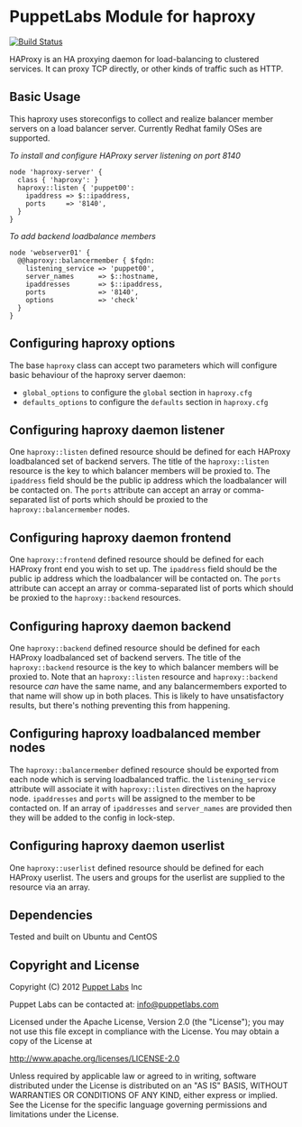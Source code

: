 PuppetLabs Module for haproxy
=============================

[![Build Status](https://travis-ci.org/puppetlabs/puppetlabs-haproxy.svg?branch=master)](https://travis-ci.org/puppetlabs/puppetlabs-haproxy)

HAProxy is an HA proxying daemon for load-balancing to clustered services. It
can proxy TCP directly, or other kinds of traffic such as HTTP.

Basic Usage
-----------

This haproxy uses storeconfigs to collect and realize balancer member servers
on a load balancer server. Currently Redhat family OSes are supported.

*To install and configure HAProxy server listening on port 8140*

```puppet
node 'haproxy-server' {
  class { 'haproxy': }
  haproxy::listen { 'puppet00':
    ipaddress => $::ipaddress,
    ports     => '8140',
  }
}
```

*To add backend loadbalance members*

```puppet
node 'webserver01' {
  @@haproxy::balancermember { $fqdn:
    listening_service => 'puppet00',
    server_names      => $::hostname,
    ipaddresses       => $::ipaddress,
    ports             => '8140',
    options           => 'check'
  }
}
```

Configuring haproxy options
---------------------------

The base `haproxy` class can accept two parameters which will configure basic
behaviour of the haproxy server daemon:

- `global_options` to configure the `global` section in `haproxy.cfg`
- `defaults_options` to configure the `defaults` section in `haproxy.cfg`

Configuring haproxy daemon listener
-----------------------------------

One `haproxy::listen` defined resource should be defined for each HAProxy loadbalanced set of backend servers. The title of the `haproxy::listen` resource is the key to which balancer members will be proxied to. The `ipaddress` field should be the public ip address which the loadbalancer will be contacted on. The `ports` attribute can accept an array or comma-separated list of ports which should be proxied to the `haproxy::balancermember` nodes.

Configuring haproxy daemon frontend
-----------------------------------

One `haproxy::frontend` defined resource should be defined for each HAProxy front end you wish to set up. The `ipaddress` field should be the public ip address which the loadbalancer will be contacted on. The `ports` attribute can accept an array or comma-separated list of ports which should be proxied to the `haproxy::backend` resources.

Configuring haproxy daemon backend
----------------------------------

One `haproxy::backend` defined resource should be defined for each HAProxy loadbalanced set of backend servers. The title of the `haproxy::backend` resource is the key to which balancer members will be proxied to. Note that an `haproxy::listen` resource and `haproxy::backend` resource *can* have the same name, and any balancermembers exported to that name will show up in both places. This is likely to have unsatisfactory results, but there's nothing preventing this from happening.

Configuring haproxy loadbalanced member nodes
---------------------------------------------

The `haproxy::balancermember` defined resource should be exported from each node
which is serving loadbalanced traffic. the `listening_service` attribute will
associate it with `haproxy::listen` directives on the haproxy node.
`ipaddresses` and `ports` will be assigned to the member to be contacted on. If an array of `ipaddresses` and `server_names` are provided then they will be added to the config in lock-step.

Configuring haproxy daemon userlist
-----------------------------------

One `haproxy::userlist` defined resource should be defined for each HAProxy userlist.
The users and groups for the userlist are supplied to the resource via an array.

Dependencies
------------

Tested and built on Ubuntu and CentOS

Copyright and License
---------------------

Copyright (C) 2012 [Puppet Labs](https://www.puppetlabs.com/) Inc

Puppet Labs can be contacted at: info@puppetlabs.com

Licensed under the Apache License, Version 2.0 (the "License");
you may not use this file except in compliance with the License.
You may obtain a copy of the License at

  http://www.apache.org/licenses/LICENSE-2.0

Unless required by applicable law or agreed to in writing, software
distributed under the License is distributed on an "AS IS" BASIS,
WITHOUT WARRANTIES OR CONDITIONS OF ANY KIND, either express or implied.
See the License for the specific language governing permissions and
limitations under the License.
